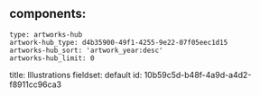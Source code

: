 components:
  -
    type: artworks-hub
    artwork-hub_type: d4b35900-49f1-4255-9e22-07f05eec1d15
    artworks-hub_sort: 'artwork_year:desc'
    artworks-hub_limit: 0
title: Illustrations
fieldset: default
id: 10b59c5d-b48f-4a9d-a4d2-f8911cc96ca3
